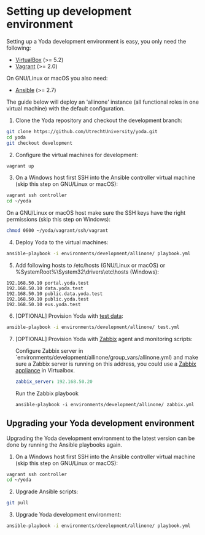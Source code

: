 # Setting up development environment
Setting up a Yoda development environment is easy, you only need the following:

* [VirtualBox](https://www.virtualbox.org/manual/ch02.html) (>= 5.2)
* [Vagrant](https://www.vagrantup.com/docs/installation/) (>= 2.0)

On GNU/Linux or macOS you also need:
* [Ansible](https://docs.ansible.com/ansible/intro_installation.html) (>= 2.7)

The guide below will deploy an 'allinone' instance (all functional roles in one virtual machine) with the default configuration.

1. Clone the Yoda repository and checkout the development branch:
```bash
git clone https://github.com/UtrechtUniversity/yoda.git
cd yoda
git checkout development
```

2. Configure the virtual machines for development:
```bash
vagrant up
```

3. On a Windows host first SSH into the Ansible controller virtual machine (skip this step on GNU/Linux or macOS):
```bash
vagrant ssh controller
cd ~/yoda
```
On a GNU/Linux or macOS host make sure the SSH keys have the right permissions (skip this step on Windows):
```bash
chmod 0600 ~/yoda/vagrant/ssh/vagrant
```

4. Deploy Yoda to the virtual machines:
```bash
ansible-playbook -i environments/development/allinone/ playbook.yml
```

5. Add following hosts to /etc/hosts (GNU/Linux or macOS) or  %SystemRoot%\System32\drivers\etc\hosts (Windows):
```
192.168.50.10 portal.yoda.test
192.168.50.10 data.yoda.test
192.168.50.10 public.data.yoda.test
192.168.50.10 public.yoda.test
192.168.50.10 eus.yoda.test
```

6. [OPTIONAL] Provision Yoda with [test data](development-test-data.md):
```bash
ansible-playbook -i environments/development/allinone/ test.yml
```

7. [OPTIONAL] Provision Yoda with [Zabbix](https://www.zabbix.com/) agent and monitoring scripts:

    Configure Zabbix server in `environments/development/allinone/group_vars/allinone.yml) and make sure a Zabbix server is running on this address, you could use a [Zabbix appliance](https://www.zabbix.com/download_appliance) in Virtualbox.
    ```yaml
    zabbix_server: 192.168.50.20
    ```
    Run the Zabbix playbook
    ```
    ansible-playbook -i environments/development/allinone/ zabbix.yml
    ```

## Upgrading your Yoda development environment
Upgrading the Yoda development environment to the latest version can be done by running the Ansible playbooks again.

1. On a Windows host first SSH into the Ansible controller virtual machine (skip this step on GNU/Linux or macOS):
```bash
vagrant ssh controller
cd ~/yoda
```

2. Upgrade Ansible scripts:
```bash
git pull
```

3. Upgrade Yoda development environment:
```bash
ansible-playbook -i environments/development/allinone/ playbook.yml
```
